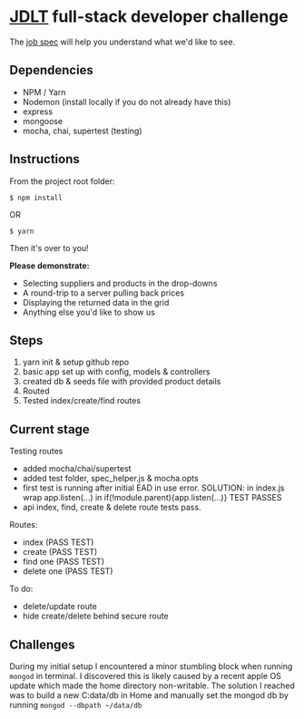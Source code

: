 # [JDLT](https://jdlt.co.uk) full-stack developer challenge

The [job spec](https://jdlt.co.uk/join/full-stack-developer) will help you understand what we'd like to see.

## Dependencies
* NPM / Yarn
* Nodemon (install locally if you do not already have this)
* express
* mongoose
* mocha, chai, supertest (testing)

## Instructions
From the project root folder:
```
$ npm install
```
OR
```
$ yarn
```
Then it's over to you!

**Please demonstrate:**
* Selecting suppliers and products in the drop-downs
* A round-trip to a server pulling back prices
* Displaying the returned data in the grid
* Anything else you'd like to show us


## Steps

1. yarn init & setup github repo
2. basic app set up with config, models & controllers
3. created db & seeds file with provided product details
4. Routed
5. Tested index/create/find routes

## Current stage
Testing routes
  - added mocha/chai/supertest
  - added test folder, spec_helper.js & mocha.opts
  - first test is running after initial EAD in use error. SOLUTION: in index.js wrap app.listen(...) in if(!module.parent){app.listen(...)} TEST PASSES
  - api index, find, create & delete route tests pass.

Routes:
- index (PASS TEST)
- create (PASS TEST)
- find one (PASS TEST)
- delete one (PASS TEST)

To do:
- delete/update route
- hide create/delete behind secure route


## Challenges
During my initial setup I encountered a minor stumbling block when running `mongod` in terminal. I discovered this is likely caused by a recent apple OS update which made the home directory non-writable.
The solution I reached was to build a new C:data/db in Home and manually set the mongod db by running `mongod --dbpath ~/data/db`

